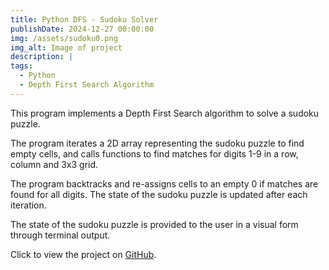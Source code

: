 ```yaml
---
title: Python DFS - Sudoku Solver
publishDate: 2024-12-27 00:00:00
img: /assets/sudoku0.png
img_alt: Image of project
description: |
tags:
  - Python
  - Depth First Search Algorithm
---
```


This program implements a Depth First Search algorithm to solve a sudoku puzzle.

The program iterates a 2D array representing the sudoku puzzle to find empty cells, and calls functions to find matches for digits 1-9 in a row, column and 3x3 grid. 

The program backtracks and re-assigns cells to an empty 0 if matches are found for all digits. The state of the sudoku puzzle is updated after each iteration. 

The state of the sudoku puzzle is provided to the user in a visual form through terminal output.

Click to view the project on <a href="https://github.com/BiancaDavey/SudokuDepthFirstSearch">GitHub</a>.